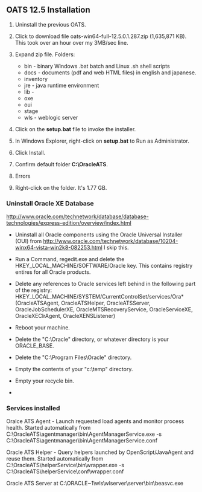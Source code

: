 ## <a id="OATS12.5"></a> OATS 12.5 Installation

1. Uninstall the previous OATS.
2. Click to download file oats-win64-full-12.5.0.1.287.zip  (1,635,871 KB). This took over an hour over my 3MB/sec line. 
3. Expand zip file. Folders:

	* bin - binary Windows .bat batch and Linux .sh shell scripts
  	* docs - documents (pdf and web HTML files) in english and japanese.
	* inventory
	* jre - java runtime environment
	* lib - 
	* oxe
	* oui
	* stage
	* wls - weblogic server

4. Click on the **setup.bat** file to invoke the installer.
5. In Windows Explorer, right-click on **setup.bat** to Run as Administrator.
6. Click Install.
7. Confirm default folder **C:\OracleATS**. 
8. Errors 
9. Right-click on the folder. It's 1.77 GB.

### <a name="OATS_Uninstall"> Uninstall Oracle XE Database</a>

http://www.oracle.com/technetwork/database/database-technologies/express-edition/overview/index.html

* Uninstall all Oracle components using the Oracle Universal Installer (OUI)
	from http://www.oracle.com/technetwork/database/10204-winx64-vista-win2k8-082253.html
  I skip this.

* Run a Command, regedit.exe and delete the HKEY_LOCAL_MACHINE/SOFTWARE/Oracle key. 
This contains registry entires for all Oracle products.

* Delete any references to Oracle services left behind in the following part of the registry:
  HKEY_LOCAL_MACHINE/SYSTEM/CurrentControlSet/services/Ora*
  (OracleATSAgent, OracleATSHelper, OracleATSServer, OracleJobSchedulerXE, OracleMTSRecoveryService, 
  OracleServiceXE, OracleXEClrAgent, OracleXENSListener)

* Reboot your machine.
* Delete the "C:\Oracle" directory, or whatever directory is your ORACLE_BASE.
* Delete the "C:\Program Files\Oracle" directory.
* Empty the contents of your "c:\temp" directory.
* Empty your recycle bin.
* 
### Services installed

Oralce ATS Agent - Launch requested load agents and monitor process health.
	Started automatically from
	C:\OracleATS\agentmanager\bin\AgentManagerService.exe -s C:\OracleATS\agentmanager\bin\\AgentManagerService.conf
	
Oracle ATS Helper - Query helpers launched by OpenScript/JavaAgent and reuse them.
	Started automatically from 
	C:\OracleATS\helperService\bin\wrapper.exe -s C:\OracleATS\helperService\conf\wrapper.conf
	
Oracle ATS Server at C:\ORACLE~1\wls\wlserver\server\bin\beasvc.exe

